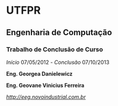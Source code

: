 # UTFPR #
## Engenharia de Computação ##
### Trabalho de Conclusão de Curso ###

_Início_ 07/05/2012 -
_Conclusão_ 07/10/2013


**Eng. Georgea Danielewicz**

**Eng. Geovane Vinicius Ferreira**

_http://eeg.novoindustrial.com.br_
